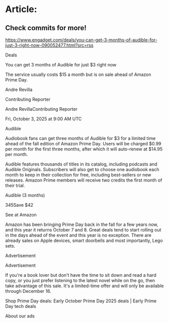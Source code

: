 # Article:

## Check commits for more!
https://www.engadget.com/deals/you-can-get-3-months-of-audible-for-just-3-right-now-090052477.html?src=rss

Deals

You can get 3 months of Audible for just $3 right now

The service usually costs $15 a month but is on sale ahead of Amazon Prime Day.

Andre Revilla

Contributing Reporter

Andre RevillaContributing Reporter

Fri, October 3, 2025 at 9:00 AM UTC

Audible

Audiobook fans can get three months of Audible for $3 for a limited time ahead of the fall edition of Amazon Prime Day. Users will be charged $0.99 per month for the first three months, after which it will auto-renew at $14.95 per month.

Audible features thousands of titles in its catalog, including podcasts and Audible Originals. Subscribers will also get to choose one audiobook each month to keep in their collection for free, including best-sellers or new releases. Amazon Prime members will receive two credits the first month of their trial.

Audible (3 months)

$3$45Save $42

See at Amazon

Amazon has been bringing Prime Day back in the fall for a few years now, and this year it returns October 7 and 8. Great deals tend to start rolling out in the days ahead of the event and this year is no exception. There are already sales on Apple devices, smart doorbells and most importantly, Lego sets.

Advertisement

Advertisement

If you're a book lover but don't have the time to sit down and read a hard copy, or you just prefer listening to the latest novel while on the go, then take advantage of this sale. It's a limited-time offer and will only be available through December 16.

Shop Prime Day deals: Early October Prime Day 2025 deals | Early Prime Day tech deals

About our ads